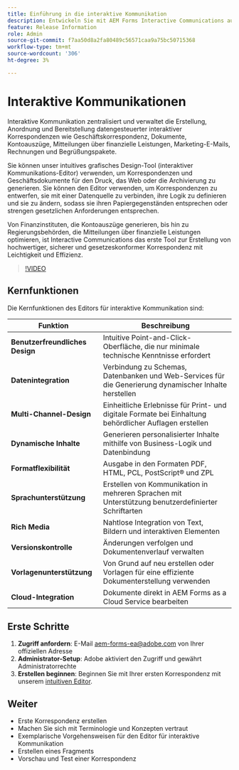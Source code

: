 ```yaml
---
title: Einführung in die interaktive Kommunikation
description: Entwickeln Sie mit AEM Forms Interactive Communications auf einfache Weise dynamische, datengesteuerte Kommunikationen
feature: Release Information
role: Admin
source-git-commit: f7aa50d8a2fa80489c56571caa9a75bc50715368
workflow-type: tm+mt
source-wordcount: '306'
ht-degree: 3%

---
```


# Interaktive Kommunikationen

Interaktive Kommunikation zentralisiert und verwaltet die Erstellung, Anordnung und Bereitstellung datengesteuerter interaktiver Korrespondenzen wie Geschäftskorrespondenz, Dokumente, Kontoauszüge, Mitteilungen über finanzielle Leistungen, Marketing-E-Mails, Rechnungen und Begrüßungspakete.

Sie können unser intuitives grafisches Design-Tool (interaktiver Kommunikations-Editor) verwenden, um Korrespondenzen und Geschäftsdokumente für den Druck, das Web oder die Archivierung zu generieren. Sie können den Editor verwenden, um Korrespondenzen zu entwerfen, sie mit einer Datenquelle zu verbinden, ihre Logik zu definieren und sie zu ändern, sodass sie ihren Papiergegenständen entsprechen oder strengen gesetzlichen Anforderungen entsprechen.

Von Finanzinstituten, die Kontoauszüge generieren, bis hin zu Regierungsbehörden, die Mitteilungen über finanzielle Leistungen optimieren, ist Interactive Communications das erste Tool zur Erstellung von hochwertiger, sicherer und gesetzeskonformer Korrespondenz mit Leichtigkeit und Effizienz.

>[!VIDEO](https://video.tv.adobe.com/v/3444094/)

<!-- ![Interactive Communication Editor](/help/assets/ic-editor.png)

-->

## Kernfunktionen

Die Kernfunktionen des Editors für interaktive Kommunikation sind:

| Funktion | Beschreibung |
|------------|-------------|
| **Benutzerfreundliches Design** | Intuitive Point-and-Click-Oberfläche, die nur minimale technische Kenntnisse erfordert |
| **Datenintegration** | Verbindung zu Schemas, Datenbanken und Web-Services für die Generierung dynamischer Inhalte herstellen |
| **Multi-Channel-Design** | Einheitliche Erlebnisse für Print- und digitale Formate bei Einhaltung behördlicher Auflagen erstellen |
| **Dynamische Inhalte** | Generieren personalisierter Inhalte mithilfe von Business-Logik und Datenbindung |
| **Formatflexibilität** | Ausgabe in den Formaten PDF, HTML, PCL, PostScript® und ZPL |
| **Sprachunterstützung** | Erstellen von Kommunikation in mehreren Sprachen mit Unterstützung benutzerdefinierter Schriftarten |
| **Rich Media** | Nahtlose Integration von Text, Bildern und interaktiven Elementen |
| **Versionskontrolle** | Änderungen verfolgen und Dokumentenverlauf verwalten |
| **Vorlagenunterstützung** | Von Grund auf neu erstellen oder Vorlagen für eine effiziente Dokumenterstellung verwenden |
| **Cloud-Integration** | Dokumente direkt in AEM Forms as a Cloud Service bearbeiten |


## Erste Schritte

1. **Zugriff anfordern**: E-Mail [aem-forms-ea@adobe.com](mailto:aem-forms-ea@adobe.com) von Ihrer offiziellen Adresse
2. **Administrator-Setup**: Adobe aktiviert den Zugriff und gewährt Administratorrechte
3. **Erstellen beginnen**: Beginnen Sie mit Ihrer ersten Korrespondenz mit unserem [intuitiven Editor](https://video.tv.adobe.com/v/3444094/).



<!-- 


The Interactive Communication editor runs in any modern browser. It can be used to: 

* generate dynamic data-driven documents or correspondences and customized business documents or correspondences for print, web, or archival. 

* develop PDF documents for integration into existing workflows by binding communications to adaptive forms, XML schemas, XML sample files, databases, and web services. 

* integrate business data and render communications as a number of file types, including Adobe PDF, HTML, and printing for PCL, Adobe PostScript&reg; and Zebra (ZPL) printers.

* create interactive data capture applications by leading users through a series of visually appealing and streamlined panels, improving usability and reducing data entry errors.

## Key Features of the editor 

* **User-Friendly Interface**: The Interactive Communication editor features a point-and-click design tool that is easy to use, allowing designers to create professional communications without extensive technical knowledge.

* **Design Flexibility**: Users can design communications that match both paper and digital formats, ensuring consistency and compliance with legislative requirements.

* **Data Integration**: The tool seamlessly connects communication fields to various data sources, including XML schemas, sample files, databases, and web services.

* **Logic Definition**: Designers can define intricate logic within their communications, enhancing functionality and interactivity. 

* **Communication Creation**: Create a communication from scratch or from a template, offering flexibility and efficiency in document generation.

* **Rich Media Integration**: Add text, images, and art to your communications, creating visually appealing and engaging communication.

* **Seamless Editing**: Edit your communication documents saved in AEM Forms as a Cloud Service, ensuring easy access and continuous updates.

* **Change Tracking**: Track and review changes, maintaining a clear record of document modifications and ensuring version control.


![Output Formats and Usages](/help/assets/interactive-communication.png){align="center"}

## Usage across AEM Forms

Documents, templates, or designs created in Interactive Communication editor offer several key applications:

| **Usage**                                      | **Description**                                                                 |
|-------------------------------------------------|---------------------------------------------------------------------------------|
| PDF Document or Correspondence Creation                          | Used to generate PDF documents or correspondence for various business needs.                      |
| Document of Record Templates                   | Serves as custom templates for Documents of Record.                    |
| AEM Forms Communication APIs                   | Used as a template for various AEM Forms Communication APIs for seamless integration and automation. |


## Onboarding

The Interactive Communication editor is available for free to AEM Forms as a Cloud Service customers. You can write to mailto:aem-forms-ea@adobe.com from your official address to request access.

Adobe enables access for your organization and provide required privileges to the person designated as administrator in your organization. 

## Supported languages 

You can use the editor to create communication in languages of your choice. You can also use custom fonts in a communication. 


<!-- Communications that are created in Interactive Communication Editor can be merged with business data and rendered as a number of file types, including Adobe PDF, HTML, and printing for PCL, Adobe PostScript&reg; and Zebra (ZPL) printers.

Communication author can fill fields of a communication to personalize it for a reciever and print it, or print and fill the communication by hand. 

Communication developers can also use Interactive Communication Editor to create applications that generate dynamic, data-driven documents and produce customized business documents for print, web, or archival. 

Using communication designs, developers can create, interactive data capture applications by leading users through a series of visually appealing and streamlined panels, improving usability and reducing data entry errors. 

You can also build and maintain data capture solutions that read from, validate against, and add to corporate data sources. 

With Interactive Communication, you can integrate PDF documents into existing workflows by binding forms to XML schemas, XML sample files, databases, and web services. Forms and documents that are created in Designer can be merged with business data and rendered as a number of file types, including Adobe PDF, HTML, and printing for PCL, Adobe PostScript&reg; and Zebra (ZPL) printers. -->

## Weiter

* Erste Korrespondenz erstellen
* Machen Sie sich mit Terminologie und Konzepten vertraut
* Exemplarische Vorgehensweisen für den Editor für interaktive Kommunikation
* Erstellen eines Fragments
* Vorschau und Test einer Korrespondenz